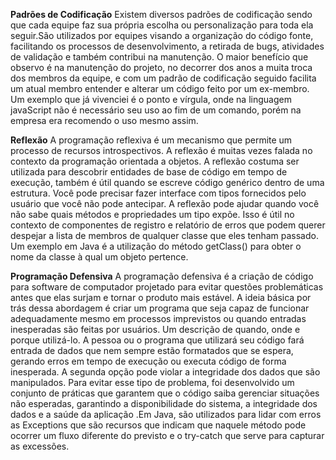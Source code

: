 **Padrões de Codificação**
Existem diversos padrões de codificação sendo que cada equipe faz sua própria escolha ou personalização para toda ela seguir.São utilizados por equipes visando a organização do código fonte, facilitando os processos de desenvolvimento, a retirada de bugs, atividades de validação e também contribui na manutenção. O maior benefício que observo é na manutenção do projeto, no decorrer dos anos a muita troca dos membros da equipe, e com um padrão de codificação seguido facilita um atual membro entender e alterar um código feito por um ex-membro. Um exemplo que já vivenciei é o ponto e vírgula, onde na linguagem javaScript não é necessário seu uso ao fim de um comando, porém na empresa era recomendo o uso mesmo assim.

**Reflexão**
A programação reflexiva é um mecanismo que permite um processo de recursos introspectivos. A reflexão é muitas vezes falada no contexto da programação orientada a objetos. A reflexão costuma ser utilizada para descobrir entidades de base de código em tempo de execução, também é útil quando se escreve código genérico dentro de uma estrutura. Você pode precisar fazer interface com tipos fornecidos pelo usuário que você não pode antecipar. A reflexão pode ajudar quando você não sabe quais métodos e propriedades um tipo expõe. Isso é útil no contexto de componentes de registro e relatório de erros que podem querer despejar a lista de membros de qualquer classe que eles tenham passado. Um exemplo em Java é a utilização do método getClass() para obter o nome da classe à qual um objeto pertence.

**Programação Defensiva**
A programação defensiva é a criação de código para software de computador projetado para evitar questões problemáticas antes que elas surjam e tornar o produto mais estável.  A ideia básica por trás dessa abordagem é criar um programa que seja capaz de funcionar adequadamente mesmo em processos imprevistos ou quando entradas inesperadas são feitas por usuários. Um descrição de quando, onde e porque utilizá-lo. A pessoa ou o programa que utilizará seu código fará entrada de dados que nem sempre estão formatados que se espera, gerando erros em tempo de execução ou executa código de forma inesperada. A segunda opção pode violar a integridade dos dados que são manipulados. Para evitar esse tipo de problema, foi desenvolvido um conjunto de práticas que garantem que o código saiba gerenciar situações não esperadas, garantindo a disponibilidade do sistema, a integridade dos dados e a saúde da aplicação .Em Java, são utilizados para lidar com erros as Exceptions que são recursos que indicam que naquele método pode ocorrer um fluxo diferente do previsto e o try-catch que serve para capturar as excessões.